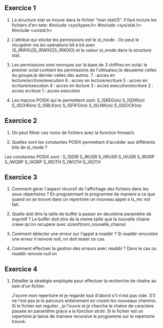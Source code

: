 ## Exercice 1
1. La structure stat se trouve dans le fichier "man stat(1)".
    Il faut inclure les fichiers d'en-tete:
        #include <sys/types.h>
        #include <sys/stat.h>
        #include <unistd.h>


2. L'attribut qui stocke les permissions est le st_mode . On peut le récupérer via les opérations bit à bit avec (S_IRWXU|S_IRWXG|S_IRWXO) et la valeur st_mode dans la structure stat.

3. Les permissions sont renvoyes sur la base de 3 chiffres en octal:
        le premier octal contient les permissions de l'utilisateur,le deuxieme celles du groupe,le dernier celles des autres.
        7 : acces en lecture/ecriture/execution
        6 : acces en lecture/ecriture
        5 : acces en ecriture/execution
        4 : acces en lecture
        3 : acces execution/ecriture
        2 : acces ecriture
        1 : acces execution

4. Les macros POSIX qui le permettent sont:
    S_ISREG(m)
    S_ISDIR(m)
    S_ISCHR(m)
    S_ISBLK(m)
    S_ISFIFO(m)
    S_ISLNK(m)
    S_ISSOCK(m)


## Exercice 2

1. On peut filtrer ces noms de fichiers avec la fonction fnmatch.

2. Quelles sont les constantes POSIX permettant d'accéder aux différents bits de st_mode ?

 Les constantes POSIX sont : 
	S_ISDIR
	S_IRUSR
	S_IWUSR
	S_IXUSR
	S_IRGRP
	S_IWGRP
	S_IXGRP
	S_IROTH
	S_IWOTH
	S_IXOTH



## Exercice 3

1. Comment gérer l'aspect récursif de l'affichage des fichiers dans les sous-répertoires ?
	En programmant le programme de maniere a ce que quand on se trouve dans un repertoire un nouveau appel a ls_rec est fait.

2. Quelle doit être la taille de buffer à passer en deuxième paramètre de snprintf ?
	Le buffer doit etre de la meme taille que la nouvelle chaine créee qu'on recupere avec sizeof(nom_nouvelle_chaine)

3. Comment détecter une erreur sur l'appel à readdir ?
	Si readdir rencontre une erreur il renvoie null, on doit tester ce cas.
4. Comment effectuer la gestion des erreurs avec readdir ?
	Dans le cas ou readdir renvoie null on 

## Exercice 4

1. Détailler la stratégie employée pour effectuer la recherche de chaîne au sein d'un fichier.

	J'ouvre mon repertoire et je regarde tout d'abord s'il n'est pas vide.
	S'il ne l'est pas je le parcours entierement en creant les nouveaux chemins. Si le fichier est regulier , je l'ouvre et je cherche la chaine de caractere passée en paramètre grace a la fonction strstr. Si le fichier est un repertoire je lance de maniere recursive le programme sur le repertoire trouvé.


